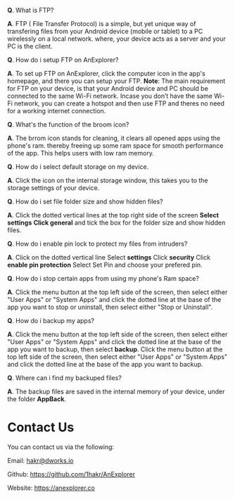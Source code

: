 
**Q**. What is FTP?

**A**. FTP ( File Transfer Protocol) is a simple, but yet unique way of transfering files from your Android device (mobile or tablet) to a PC wirelessly on a local network.
where, your device acts as a server and your PC is the client.

**Q**. How do i setup FTP on AnExplorer?

**A**. To set up FTP on AnExplorer, click the computer icon in the app's homepage, and there you can setup your FTP.
**Note**: The main requirement for FTP on your device, is that your Android device and PC should be connected to the same Wi-Fi network.
Incase you don’t have the same Wi-Fi network, you can create a hotspot and then use FTP and theres no need for a working internet connection.

**Q**. What's the function of the broom icon?

**A**. The brrom icon stands for cleaning, it clears all opened apps using the phone's ram. thereby freeing up some ram space for smooth performance of the app.
This helps users with low ram memory. 

**Q**. How do i select default storage on my device.

**A**. Click the icon on the internal storage window, this takes you to the storage settings of your device.

**Q**. How do i set file folder size and show hidden files?

**A**. Click the dotted vertical lines at the top right side of the screen **Select settings** **Click general** and tick the box for the folder size and show hidden files.

**Q**. How do i enable pin lock to protect my files from intruders?

**A**. Click on the dotted vertical line Select **settings** Click **security** Click **enable pin protection** Select Set Pin and choose your prefered pin.

**Q**. How do i stop certain apps from using my phone's Ram space?

**A**. Click the menu button at the top left side of the screen, then select either "User Apps" or "System Apps" and click the dotted line at the base of the app you
want to stop or uninstall, then select either "Stop or Uninstall".

**Q**. How do i backup my apps?

**A**. Click the menu button at the top left side of the screen, then select either "User Apps" or "System Apps" and click the dotted line at the base of the app you want to backup, then select **backup**.
Click the menu button at the top left side of the screen, then select either "User Apps" or "System Apps" and click the dotted line at the base of the app you want to backup.

**Q**. Where can i find my backuped files?

**A**. The backup files are saved in the internal memory of your device, under the folder **AppBack**.


# Contact Us

You can contact us via the following:

Email: hakr@dworks.io

Github: https://github.com/1hakr/AnExplorer

Website: https://anexplorer.co

